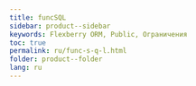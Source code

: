 ```yaml
---
title: funcSQL
sidebar: product--sidebar
keywords: Flexberry ORM, Public, Ограничения
toc: true
permalink: ru/func-s-q-l.html
folder: product--folder
lang: ru
---
```


